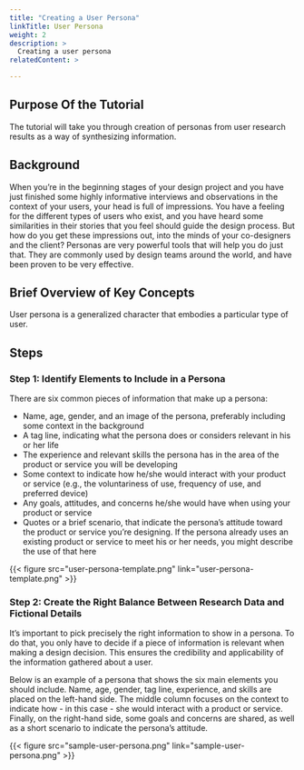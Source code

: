 ```yaml
---
title: "Creating a User Persona"
linkTitle: User Persona
weight: 2
description: >
  Creating a user persona
relatedContent: >

---
```


## Purpose Of the Tutorial

The tutorial will take you through creation of personas from user research results as a way of synthesizing information.

## Background

When you’re in the beginning stages of your design project and you have just finished some highly informative interviews and observations in the context of your users, your head is full of impressions. You have a feeling for the different types of users who exist, and you have heard some similarities in their stories that you feel should guide the design process. But how do you get these impressions out, into the minds of your co-designers and the client? Personas are very powerful tools that will help you do just that. They are commonly used by design teams around the world, and have been proven to be very effective.

## Brief Overview of Key Concepts

User persona is a generalized character that embodies a particular type of user.

## Steps

### Step 1: Identify Elements to Include in a Persona

There are six common pieces of information that make up a persona:

- Name, age, gender, and an image of the persona, preferably including some context in the background
- A tag line, indicating what the persona does or considers relevant in his or her life
- The experience and relevant skills the persona has in the area of the product or service you will be developing
- Some context to indicate how he/she would interact with your product or service (e.g., the voluntariness of use, frequency of use, and preferred device)
- Any goals, attitudes, and concerns he/she would have when using your product or service
- Quotes or a brief scenario, that indicate the persona’s attitude toward the product or service you’re designing. If the persona already uses an existing product or service to meet his or her needs, you might describe the use of that here

{{< figure src="user-persona-template.png" link="user-persona-template.png" >}}

### Step 2: Create the Right Balance Between Research Data and Fictional Details

It’s important to pick precisely the right information to show in a persona. To do that, you only have to decide if a piece of information is relevant when making a design decision. This ensures the credibility and applicability of the information gathered about a user.

Below is an example of a persona that shows the six main elements you should include. Name, age, gender, tag line, experience, and skills are placed on the left-hand side. The middle column focuses on the context to indicate how - in this case - she would interact with a product or service. Finally, on the right-hand side, some goals and concerns are shared, as well as a short scenario to indicate the persona’s attitude.

{{< figure src="sample-user-persona.png" link="sample-user-persona.png" >}}
